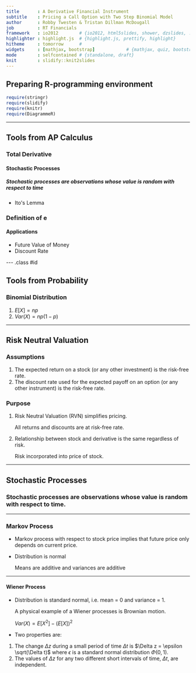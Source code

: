```yaml
---
title       : A Derivative Financial Instrument
subtitle    : Pricing a Call Option with Two Step Binomial Model
author      : Robby Twesten & Tristan Dillman McDougall 
job         : RT Financials
framework   : io2012        # {io2012, html5slides, shower, dzslides, ...}
highlighter : highlight.js  # {highlight.js, prettify, highlight}
hitheme     : tomorrow      # 
widgets     : [mathjax, bootstrap]            # {mathjax, quiz, bootstrap}
mode        : selfcontained # {standalone, draft}
knit        : slidify::knit2slides
---
```


## Preparing R-programming environment

```r
require(stringr)
require(slidify)
require(knitr)
require(DiagrammeR)
```

---
## Tools from AP Calculus

### Total Derivative
#### Stochastic Processes
##### Stochastic processes are observations whose value is random with respect to time

* Ito's Lemma


### Definition of e
#### Applications
* Future Value of Money
* Discount Rate

--- .class #id 
## Tools from Probability

### Binomial Distribution
1. $E[X] = n p$
2. $Var(X) = n p(1 - p)$

---
## Risk Neutral Valuation

### Assumptions
1. The expected return on a stock (or any other investment) is the risk-free rate.
2. The discount rate used for the expected payoff on an option (or any other instrument) is the risk-free rate.

### Purpose
1. Risk Neutral Valuation (RVN) simplifies pricing.

    All returns and discounts are at risk-free rate.
    
2. Relationship between stock and derivative is the same regardless of risk.

    Risk incorporated into price of stock.
    
---

## Stochastic Processes

### Stochastic processes are observations whose value is random with respect to time.

---

### Markov Process
* Markov process with respect to stock price implies that future price only depends on current price.
* Distribution is normal

    Means are additive and variances are additive
    
---

#### Wiener Process
* Distribution is standard normal, i.e. mean = 0 and variance = 1.

    A physical example of a Wiener processes is Brownian motion.
    
    $Var(X) = E[X^2] - (E[X])^2$
   
* Two properties are:
1.  The change $\Delta z$ during a small period of time $\Delta t$ is $\Delta z = \epsilon \sqrt(\Delta t)$ where $\epsilon$ is a standard normal distribution $\Phi(0,1)$.
2.  The values of $\Delta z$ for any two different short intervals of time, $\Delta t$, are independent.
